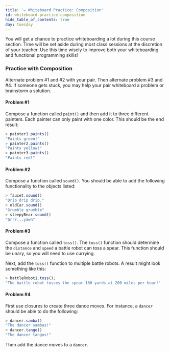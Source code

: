 ```yaml
---
title: '✏️ Whiteboard Practice: Composition'
id: whiteboard-practice-composition
hide_table_of_contents: true
day: tuesday
---
```


You will get a chance to practice whiteboarding a lot during this course section. Time will be set aside during most class sessions at the discretion of your teacher. Use this time wisely to improve both your whiteboarding and functional programming skills!

### Practice with Composition

Alternate problem #1 and #2 with your pair. Then alternate problem #3 and #4. If someone gets stuck, you may help your pair whiteboard a problem or brainstorm a solution.

#### Problem #1

Compose a function called `paint()` and then add it to three different painters. Each painter can only paint with one color. This should be the end result:

```js
> painter1.paints()
"Paints green!"
> painter2.paints()
"Paints yellow!"
> painter3.paints()
"Paints red!"
```

#### Problem #2

Compose a function called `sound()`. You should be able to add the following functionality to the objects listed:

```js
> faucet.sound()
"Drip drip drip."
> oldCar.sound()
"Grumble grumble"
> sleepyBear.sound()
"Grrr...yawn"
```

#### Problem #3

Compose a function called `toss()`. The `toss()` function should determine the `distance` and `speed` a battle robot can toss a spear. This function should be unary, so you will need to use currying.

Next, add the `toss()` function to multiple battle robots. A result might look something like this:

```js
> battleRobot1.toss();
"The battle robot tosses the spear 100 yards at 200 miles per hour!"
```

#### Problem #4

First use closures to create three dance moves. For instance, a `dancer` should be able to do the following:

```js
> dancer.samba()
"The dancer sambas!"
> dancer.tango()
"The dancer tangos!"
```

Then add the dance moves to a `dancer`.

